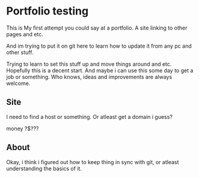 # Portfolio testing

This is My first attempt you could say at a portfolio. A site linking to other pages and etc.

And im trying to put it on git here to learn how to update it from any pc and other stuff.

Trying to learn to set this stuff up and move things around and etc. Hopefully this is a decent start. And maybe i can use this some day to get a job or something. Who knows, ideas and improvements are always welcome.

## Site

I need to find a host or something. Or atleast get a domain i guess?

money ?$$?$??

## About
Okay, i think i figured out how to keep thing in sync with git, or atleast understanding the basics of it. 

